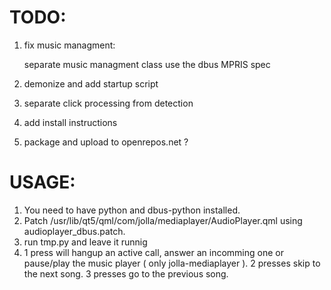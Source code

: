TODO:
=======

1) fix music managment: 

	separate music managment class
	use the dbus MPRIS spec

2) demonize and add startup script

3) separate click processing from detection

4) add install instructions

5) package and upload to openrepos.net ?


USAGE:
======

1) You need to have python and dbus-python installed.
2) Patch /usr/lib/qt5/qml/com/jolla/mediaplayer/AudioPlayer.qml using audioplayer_dbus.patch.
3) run tmp.py and leave it runnig
4) 1 press will hangup an active call, answer an incomming one or pause/play the music player ( only jolla-mediaplayer ). 2 presses skip to the next song. 3 presses go to the previous song.
